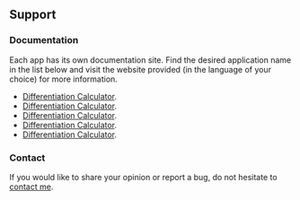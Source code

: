 ## Support

### Documentation

Each app has its own documentation site.
Find the desired application name in the list below and visit the website provided (in the language of your choice) for more information.
* [Differentiation Calculator](https://www.taketechease.com/mobile/diffcal/support-en.html).
* [Differentiation Calculator](https://www.taketechease.com/mobile/diffcal/support-pl.html).
* [Differentiation Calculator](https://www.taketechease.com/mobile/diffcal/support-ru.html).
* [Differentiation Calculator](https://www.taketechease.com/mobile/diffcal/support-zh-cn.html).
* [Differentiation Calculator](https://www.taketechease.com/mobile/diffcal/support-zh-tw.html).
  
### Contact

If you would like to share your opinion or report a bug, do not hesitate to [contact me](mailto:i.d.kosinska@gmail.com).
